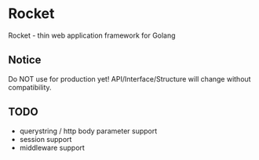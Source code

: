 # Rocket

Rocket - thin web application framework for Golang

## Notice

Do NOT use for production yet! API/Interface/Structure will change without compatibility.

## TODO

- querystring / http body parameter support
- session support
- middleware support

